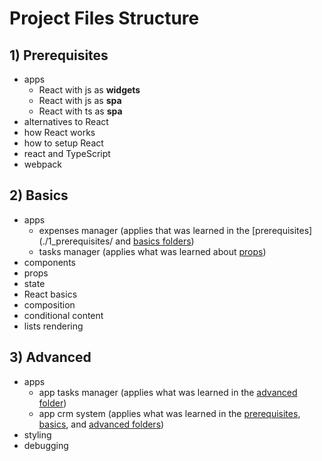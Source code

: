 # Project Files Structure

## 1) Prerequisites

- apps
  - React with js as **widgets**
  - React with js as **spa**
  - React with ts as **spa**
- alternatives to React
- how React works
- how to setup React
- react and TypeScript
- webpack

## 2) Basics

- apps
  - expenses manager (applies that was learned in the [prerequisites](./1_prerequisites/ and [basics folders](./2_basics/))
  - tasks manager (applies what was learned about [props](./2_basics/props/props-basics.md))
- components
- props
- state
- React basics
- composition
- conditional content
- lists rendering

## 3) Advanced

- apps
  - app tasks manager (applies what was learned in the [advanced folder](./3_advanced/))
  - app crm system (applies what was learned in the [prerequisites](./1_prerequisites/), [basics](./2_basics/), and [advanced folders](./3_advanced/))
- styling
- debugging
